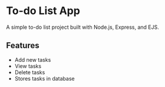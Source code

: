 # To-do List App

A simple to-do list project built with Node.js, Express, and EJS.

## Features
- Add new tasks
- View tasks
- Delete tasks
- Stores tasks in database